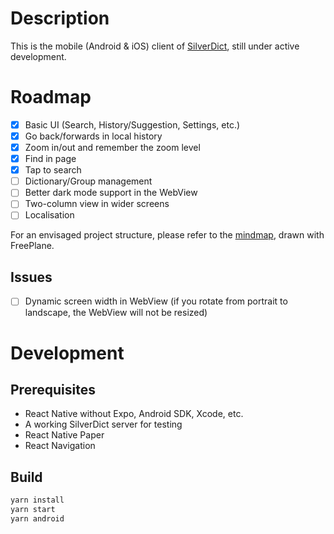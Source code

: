 # Description

This is the mobile (Android & iOS) client of [SilverDict](https://github.com/Crissium/SilverDict), still under active development.

# Roadmap

- [x] Basic UI (Search, History/Suggestion, Settings, etc.)
- [x] Go back/forwards in local history
- [x] Zoom in/out and remember the zoom level
- [x] Find in page
- [x] Tap to search
- [ ] Dictionary/Group management
- [ ] Better dark mode support in the WebView
- [ ] Two-column view in wider screens
- [ ] Localisation

For an envisaged project structure, please refer to the [mindmap](/doc/Structure.mm), drawn with FreePlane.

## Issues

- [ ] Dynamic screen width in WebView (if you rotate from portrait to landscape, the WebView will not be resized)

# Development

## Prerequisites

- React Native without Expo, Android SDK, Xcode, etc.
- A working SilverDict server for testing
- React Native Paper
- React Navigation

## Build

```bash
yarn install
yarn start
yarn android
```
